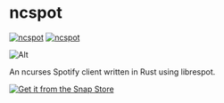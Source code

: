 # ncspot 

[![ncspot](https://snapcraft.io/ncspot/badge.svg)](https://snapcraft.io/ncspot)
[![ncspot](https://snapcraft.io/ncspot/trending.svg?name=0)](https://snapcraft.io/ncspot)

![Alt](https://repobeats.axiom.co/api/embed/e825cdae7ce9843df8f27db796f65878ae6c2f23.svg "Repobeats analytics image")


An ncurses Spotify client written in Rust using librespot.

[![Get it from the Snap Store](https://snapcraft.io/static/images/badges/en/snap-store-black.svg)](https://snapcraft.io/ncspot)
